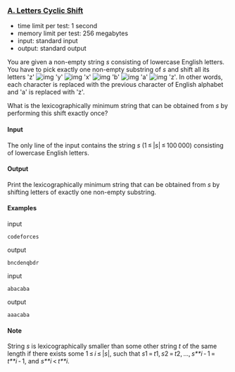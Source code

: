 ### [A. Letters Cyclic Shift](http://codeforces.com/problemset/problem/708/A)

- time limit per test: 1 second
- memory limit per test: 256 megabytes
- input: standard input
- output: standard output

You are given a non-empty string *s* consisting of lowercase English letters. You have to pick exactly one non-empty substring of *s* and shift all its letters 'z' ![img](http://codeforces.com/predownloaded/9e/58/9e58594e343ae98e6885aaa282186965f4b9653b.png) 'y' ![img](http://codeforces.com/predownloaded/9e/58/9e58594e343ae98e6885aaa282186965f4b9653b.png) 'x' ![img](http://codeforces.com/predownloaded/1b/01/1b01be31aaf100be438d2b4934c93d5d1d32d790.png) 'b' ![img](http://codeforces.com/predownloaded/9e/58/9e58594e343ae98e6885aaa282186965f4b9653b.png) 'a' ![img](http://codeforces.com/predownloaded/9e/58/9e58594e343ae98e6885aaa282186965f4b9653b.png) 'z'. In other words, each character is replaced with the previous character of English alphabet and 'a' is replaced with 'z'.

What is the lexicographically minimum string that can be obtained from *s* by performing this shift exactly once?

#### Input

The only line of the input contains the string *s* (1 ≤ |*s*| ≤ 100 000) consisting of lowercase English letters.

#### Output

Print the lexicographically minimum string that can be obtained from *s* by shifting letters of exactly one non-empty substring.

#### Examples

input

```
codeforces
```

output

```
bncdenqbdr
```

input

```
abacaba
```

output

```
aaacaba
```

#### Note

String *s* is lexicographically smaller than some other string *t* of the same length if there exists some 1 ≤ *i* ≤ |*s*|, such that *s*1 = *t*1, *s*2 = *t*2, ..., *s**i* - 1 = *t**i* - 1, and *s**i* < *t**i*.